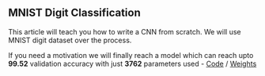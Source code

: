 ## MNIST Digit Classification

This article will teach you how to write a CNN from scratch. We will use MNIST digit dataset over the process.

If you need a motivation we will finally reach a model which can reach upto **99.52** validation accuracy with just **3762** parameters used - [Code](./notebook/MNIST_ALBUMENTATION_3762_99.52.ipynb) / [Weights](./weight/model_weights_99.52.pth)